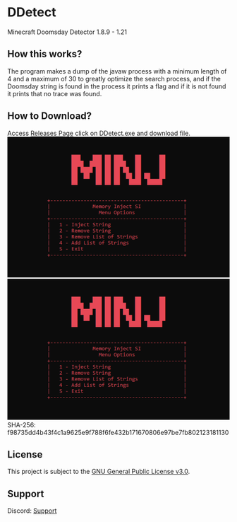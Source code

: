 # DDetect
Minecraft Doomsday Detector 1.8.9 - 1.21

## How this works?
The program makes a dump of the javaw process with a minimum length of 4 and a maximum of 30 to greatly optimize the search process, and if the Doomsday string is found in the process it prints a flag and if it is not found it prints that no trace was found.

## How to Download?
Access <a href="/releases/tag/Releases">Releases Page</a> click on DDetect.exe and download file.
![](https://github.com/kahzgbb/Minj/blob/main/print.png?raw=true)
![](https://github.com/kahzgbb/Minj/blob/main/print.png?raw=true)
<br>
SHA-256: f98735dd4b43f4c1a9625e9f788f6fe432b171670806e97be7fb802123181130

## License
This project is subject to the [GNU General Public License v3.0](LICENSE). 

## Support
Discord: [Support](https://discord.gg/9sWEa5DeP8)
